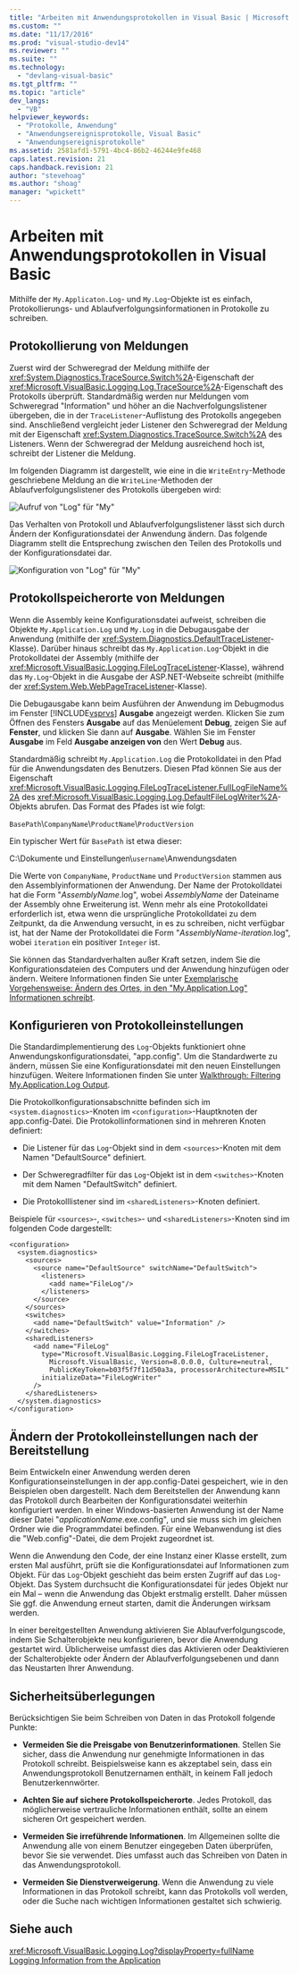 ```yaml
---
title: "Arbeiten mit Anwendungsprotokollen in Visual Basic | Microsoft Docs"
ms.custom: ""
ms.date: "11/17/2016"
ms.prod: "visual-studio-dev14"
ms.reviewer: ""
ms.suite: ""
ms.technology: 
  - "devlang-visual-basic"
ms.tgt_pltfrm: ""
ms.topic: "article"
dev_langs: 
  - "VB"
helpviewer_keywords: 
  - "Protokolle, Anwendung"
  - "Anwendungsereignisprotokolle, Visual Basic"
  - "Anwendungsereignisprotokolle"
ms.assetid: 2581afd1-5791-4bc4-86b2-46244e9fe468
caps.latest.revision: 21
caps.handback.revision: 21
author: "stevehoag"
ms.author: "shoag"
manager: "wpickett"
---
```

# Arbeiten mit Anwendungsprotokollen in Visual Basic
Mithilfe der `My.Applicaton.Log`\- und `My.Log`\-Objekte ist es einfach, Protokollierungs\- und Ablaufverfolgungsinformationen in Protokolle zu schreiben.  
  
## Protokollierung von Meldungen  
 Zuerst wird der Schweregrad der Meldung mithilfe der <xref:System.Diagnostics.TraceSource.Switch%2A>\-Eigenschaft der <xref:Microsoft.VisualBasic.Logging.Log.TraceSource%2A>\-Eigenschaft des Protokolls überprüft. Standardmäßig werden nur Meldungen vom Schweregrad "Information" und höher an die Nachverfolgungslistener übergeben, die in der `TraceListener`\-Auflistung des Protokolls angegeben sind. Anschließend vergleicht jeder Listener den Schweregrad der Meldung mit der Eigenschaft <xref:System.Diagnostics.TraceSource.Switch%2A> des Listeners. Wenn der Schweregrad der Meldung ausreichend hoch ist, schreibt der Listener die Meldung.  
  
 Im folgenden Diagramm ist dargestellt, wie eine in die `WriteEntry`\-Methode geschriebene Meldung an die `WriteLine`\-Methoden der Ablaufverfolgungslistener des Protokolls übergeben wird:  
  
 ![Aufruf von "Log" für "My"](../../../../visual-basic/developing-apps/programming/log-info/media/mylogcall.png "MyLogCall")  
  
 Das Verhalten von Protokoll und Ablaufverfolgungslistener lässt sich durch Ändern der Konfigurationsdatei der Anwendung ändern. Das folgende Diagramm stellt die Entsprechung zwischen den Teilen des Protokolls und der Konfigurationsdatei dar.  
  
 ![Konfiguration von "Log" für "My"](../../../../visual-basic/developing-apps/programming/log-info/media/mylogconfig.png "MyLogConfig")  
  
## Protokollspeicherorte von Meldungen  
 Wenn die Assembly keine Konfigurationsdatei aufweist, schreiben die Objekte `My.Application.Log` und `My.Log` in die Debugausgabe der Anwendung \(mithilfe der <xref:System.Diagnostics.DefaultTraceListener>\-Klasse\). Darüber hinaus schreibt das `My.Application.Log`\-Objekt in die Protokolldatei der Assembly \(mithilfe der <xref:Microsoft.VisualBasic.Logging.FileLogTraceListener>\-Klasse\), während das `My.Log`\-Objekt in die Ausgabe der ASP.NET\-Webseite schreibt \(mithilfe der <xref:System.Web.WebPageTraceListener>\-Klasse\).  
  
 Die Debugausgabe kann beim Ausführen der Anwendung im Debugmodus im Fenster [!INCLUDE[vsprvs](../../../../csharp/includes/vsprvs_md.md)] **Ausgabe** angezeigt werden. Klicken Sie zum Öffnen des Fensters **Ausgabe** auf das Menüelement **Debug**, zeigen Sie auf **Fenster**, und klicken Sie dann auf **Ausgabe**. Wählen Sie im Fenster **Ausgabe**  im Feld **Ausgabe anzeigen von** den Wert **Debug** aus.  
  
 Standardmäßig schreibt `My.Application.Log` die Protokolldatei in den Pfad für die Anwendungsdaten des Benutzers. Diesen Pfad können Sie aus der Eigenschaft <xref:Microsoft.VisualBasic.Logging.FileLogTraceListener.FullLogFileName%2A> des <xref:Microsoft.VisualBasic.Logging.Log.DefaultFileLogWriter%2A>\-Objekts abrufen. Das Format des Pfades ist wie folgt:  
  
 `BasePath`\\`CompanyName`\\`ProductName`\\`ProductVersion`  
  
 Ein typischer Wert für `BasePath` ist etwa dieser:  
  
 C:\\Dokumente und Einstellungen\\`username`\\Anwendungsdaten  
  
 Die Werte von `CompanyName`, `ProductName` und `ProductVersion` stammen aus den Assemblyinformationen der Anwendung. Der Name der Protokolldatei hat die Form "*AssemblyName*.log", wobei *AssemblyName* der Dateiname der Assembly ohne Erweiterung ist. Wenn mehr als eine Protokolldatei erforderlich ist, etwa wenn die ursprüngliche Protokolldatei zu dem Zeitpunkt, da die Anwendung versucht, in es zu schreiben, nicht verfügbar ist, hat der Name der Protokolldatei die Form "*AssemblyName*\-*iteration*.log", wobei `iteration` ein positiver `Integer` ist.  
  
 Sie können das Standardverhalten außer Kraft setzen, indem Sie die Konfigurationsdateien des Computers und der Anwendung hinzufügen oder ändern. Weitere Informationen finden Sie unter [Exemplarische Vorgehensweise: Ändern des Ortes, in den "My.Application.Log" Informationen schreibt](../../../../visual-basic/developing-apps/programming/log-info/walkthrough-changing-where-my-application-log-writes-information.md).  
  
## Konfigurieren von Protokolleinstellungen  
 Die Standardimplementierung des `Log`\-Objekts funktioniert ohne Anwendungskonfigurationsdatei, "app.config". Um die Standardwerte zu ändern, müssen Sie eine Konfigurationsdatei mit den neuen Einstellungen hinzufügen. Weitere Informationen finden Sie unter [Walkthrough: Filtering My.Application.Log Output](../../../../visual-basic/developing-apps/programming/log-info/walkthrough-filtering-my-application-log-output.md).  
  
 Die Protokollkonfigurationsabschnitte befinden sich im `<system.diagnostics>`\-Knoten im `<configuration>`\-Hauptknoten der app.config\-Datei. Die Protokollinformationen sind in mehreren Knoten definiert:  
  
-   Die Listener für das `Log`\-Objekt sind in dem `<sources>`\-Knoten mit dem Namen "DefaultSource" definiert.  
  
-   Der Schweregradfilter für das `Log`\-Objekt ist in dem `<switches>`\-Knoten mit dem Namen "DefaultSwitch" definiert.  
  
-   Die Protokolllistener sind im `<sharedListeners>`\-Knoten definiert.  
  
 Beispiele für `<sources>`\-, `<switches>`\- und `<sharedListeners>`\-Knoten sind im folgenden Code dargestellt:  
  
```  
<configuration>  
  <system.diagnostics>  
    <sources>  
      <source name="DefaultSource" switchName="DefaultSwitch">  
        <listeners>  
          <add name="FileLog"/>  
        </listeners>  
      </source>  
    </sources>  
    <switches>  
      <add name="DefaultSwitch" value="Information" />  
    </switches>  
    <sharedListeners>  
      <add name="FileLog"  
        type="Microsoft.VisualBasic.Logging.FileLogTraceListener,  
          Microsoft.VisualBasic, Version=8.0.0.0, Culture=neutral,   
          PublicKeyToken=b03f5f7f11d50a3a, processorArchitecture=MSIL"  
        initializeData="FileLogWriter"  
      />  
    </sharedListeners>  
  </system.diagnostics>  
</configuration>  
```  
  
## Ändern der Protokolleinstellungen nach der Bereitstellung  
 Beim Entwickeln einer Anwendung werden deren Konfigurationseinstellungen in der app.config\-Datei gespeichert, wie in den Beispielen oben dargestellt. Nach dem Bereitstellen der Anwendung kann das Protokoll durch Bearbeiten der Konfigurationsdatei weiterhin konfiguriert werden. In einer Windows\-basierten Anwendung ist der Name dieser Datei "*applicationName*.exe.config", und sie muss sich im gleichen Ordner wie die Programmdatei befinden. Für eine Webanwendung ist dies die "Web.config"\-Datei, die dem Projekt zugeordnet ist.  
  
 Wenn die Anwendung den Code, der eine Instanz einer Klasse erstellt, zum ersten Mal ausführt, prüft sie die Konfigurationsdatei auf Informationen zum Objekt. Für das `Log`\-Objekt geschieht das beim ersten Zugriff auf das `Log`\-Objekt. Das System durchsucht die Konfigurationsdatei für jedes Objekt nur ein Mal – wenn die Anwendung das Objekt erstmalig erstellt. Daher müssen Sie ggf. die Anwendung erneut starten, damit die Änderungen wirksam werden.  
  
 In einer bereitgestellten Anwendung aktivieren Sie Ablaufverfolgungscode, indem Sie Schalterobjekte neu konfigurieren, bevor die Anwendung gestartet wird. Üblicherweise umfasst dies das Aktivieren oder Deaktivieren der Schalterobjekte oder Ändern der Ablaufverfolgungsebenen und dann das Neustarten Ihrer Anwendung.  
  
## Sicherheitsüberlegungen  
 Berücksichtigen Sie beim Schreiben von Daten in das Protokoll folgende Punkte:  
  
-   **Vermeiden Sie die Preisgabe von Benutzerinformationen**. Stellen Sie sicher, dass die Anwendung nur genehmigte Informationen in das Protokoll schreibt. Beispielsweise kann es akzeptabel sein, dass ein Anwendungsprotokoll Benutzernamen enthält, in keinem Fall jedoch Benutzerkennwörter.  
  
-   **Achten Sie auf sichere Protokollspeicherorte**. Jedes Protokoll, das möglicherweise vertrauliche Informationen enthält, sollte an einem sicheren Ort gespeichert werden.  
  
-   **Vermeiden Sie irreführende Informationen**. Im Allgemeinen sollte die Anwendung alle von einem Benutzer eingegeben Daten überprüfen, bevor Sie sie verwendet. Dies umfasst auch das Schreiben von Daten in das Anwendungsprotokoll.  
  
-   **Vermeiden Sie Dienstverweigerung**. Wenn die Anwendung zu viele Informationen in das Protokoll schreibt, kann das Protokolls voll werden, oder die Suche nach wichtigen Informationen gestaltet sich schwierig.  
  
## Siehe auch  
 <xref:Microsoft.VisualBasic.Logging.Log?displayProperty=fullName>   
 [Logging Information from the Application](../../../../visual-basic/developing-apps/programming/log-info/logging-information-from-the-application.md)